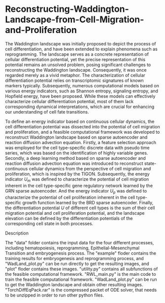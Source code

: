 # Reconstructing-Waddington-Landscape-from-Cell-Migration-and-Proliferation
  
  The Waddington landscape was initially proposed to depict the process of cell differentiation, and have been extended to explain phenomena such as reprogramming. The landscape serves as a concrete representation of cellular differentiation potential, yet the precise representation of this potential remains an unsolved problem, posing significant challenges to reconstructing the Waddington landscape. Consequently, it was once regarded merely as a vivid metaphor. The characterization of cellular differentiation potential relies on transcriptomic signatures of known markers typically. Subsequently, numerous computational models based on various energy indicators, such as Shannon entropy, signaling entropy, and Hopfield energy, have been proposed. While these models can effectively characterize cellular differentiation potential, most of them lack corresponding dynamical interpretations, which are crucial for enhancing our understanding of cell fate transitions.

  To define an energy indicator based on continuous cellular dynamics, the cell differentiation potential was dissected into the potential of cell migration and proliferation, and a feasible computational framework was developed to reconstruct Waddington landscape based on sparse autoencoder and reaction diffusion advection equation. Firstly, a feature selection approach was employed for the cell type-specific discrete data with pseudo time series, which was based on the identification of highly variable genes. Secondly, a deep learning method based on sparse autoencoder and reaction diffusion advection equation was introduced to reconstruct state-continuous cellular dynamics from the perspective of cell migration and proliferation, which is inspired by the TIGON. Subsequently, the energy indicator $U_{m}$ was defined to characterize the potential of cell migration inherent in the cell type-specific gene regulatory network learned by the GRN sparse autoencoder. And the energy indicator $U_{p}$ was defined to characterize the potential of cell proliferation inherent in the cell type-specific growth function learned by the BRD sparse autoencoder. Finally, the differentiation potential $U$ of different cell types is the sum of their cell migration potential and cell proliferation potential, and the landscape elevation can be defined by the differentiation potentials of the corresponding cell state in both processes.

Description

The "data" folder contains the input data for the four different processes, including hematopoiesis, reprogramming, Epithelial-Mesenchymal Transition and embryogenesis process.
The "example" floder contains the training results for embryogenesis and reprogramming process, and "WadLand_plot.py" can be run directly to get the resulting images, and "plot" floder contains these images.
"utility.py" contains all subfunctions of the feasible computational framework.
"RWL_main.py" is the main code to train the feasible computational framework. 
"WadLand_plot.py" can be run to get the Waddington landscape and obtain other resulting images.
"TorchDiffEqPack.rar" is the compressed packet of ODE solver, that needs to be unzipped in order to run other python files.
